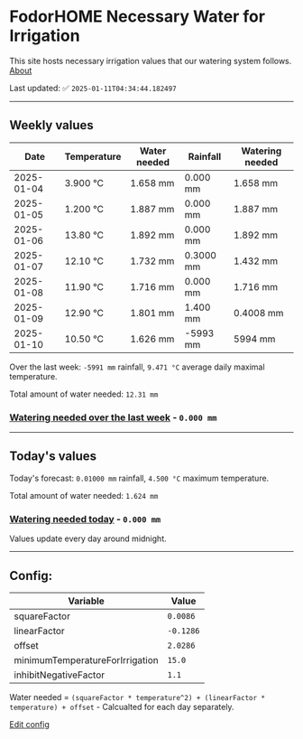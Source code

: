 # FodorHOME Necessary Water for Irrigation

This site hosts necessary irrigation values that our watering system follows. [About](https://github.com/redyau/irrigation)

Last updated: ✅ `2025-01-11T04:34:44.182497`

---

## Weekly values

| Date | Temperature | Water needed | Rainfall | Watering needed |
|-----|-----|-----|-----|-----|
| 2025-01-04 | 3.900 °C | 1.658 mm | 0.000 mm | 1.658 mm |
| 2025-01-05 | 1.200 °C | 1.887 mm | 0.000 mm | 1.887 mm |
| 2025-01-06 | 13.80 °C | 1.892 mm | 0.000 mm | 1.892 mm |
| 2025-01-07 | 12.10 °C | 1.732 mm | 0.3000 mm | 1.432 mm |
| 2025-01-08 | 11.90 °C | 1.716 mm | 0.000 mm | 1.716 mm |
| 2025-01-09 | 12.90 °C | 1.801 mm | 1.400 mm | 0.4008 mm |
| 2025-01-10 | 10.50 °C | 1.626 mm | -5993 mm | 5994 mm |


Over the last week: `-5991 mm` rainfall, `9.471 °C` average daily maximal temperature.

Total amount of water needed: `12.31 mm`

### [Watering needed over the last week](lastweek.txt) - `0.000 mm`

---

## Today's values

Today's forecast: `0.01000 mm` rainfall, `4.500 °C` maximum temperature.

Total amount of water needed: `1.624 mm`

### [Watering needed today](today.txt) - `0.000 mm`

Values update every day around midnight.

---

## Config:

| Variable | Value |
|-----|-----|
| squareFactor | `0.0086` |
| linearFactor | `-0.1286` |
| offset | `2.0286` |
| minimumTemperatureForIrrigation | `15.0` |
| inhibitNegativeFactor | `1.1` |

Water needed = `(squareFactor * temperature^2) + (linearFactor * temperature) + offset` - Calcualted for each day separately.

[Edit config](https://github.com/RedyAu/irrigation/edit/main/config.json)
